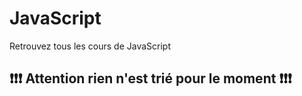 # JavaScript
Retrouvez tous les cours de JavaScript

## :exclamation::exclamation::exclamation: Attention rien n'est trié pour le moment :exclamation::exclamation::exclamation: 